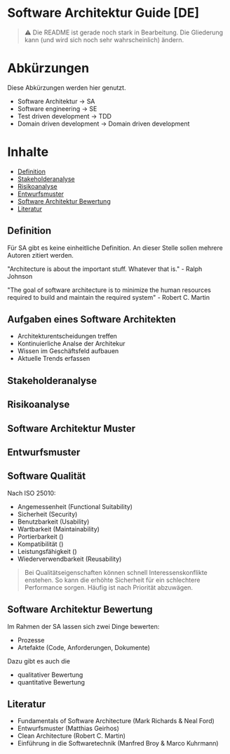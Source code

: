 # Software Architektur Guide [DE]

> ⚠️ Die README ist gerade noch stark in Bearbeitung. Die Gliederung kann (und wird sich noch sehr wahrscheinlich) ändern. 

# Abkürzungen

Diese Abkürzungen werden hier genutzt. 

- Software Architektur -> SA
- Software engineering -> SE
- Test driven development -> TDD
- Domain driven development -> Domain driven development

# Inhalte 

- [Definition](#definition)
- [Stakeholderanalyse](#stakeholderanalyse)
- [Risikoanalyse](#risikoanalyse)
- [Entwurfsmuster](#entwurfsmuster)
- [Software Architektur Bewertung](#software-architektur-bewertung)
- [Literatur](#literatur)


## Definition

Für SA gibt es keine einheitliche Definition. 
An dieser Stelle sollen mehrere Autoren zitiert werden. 

"Architecture is about the important stuff. Whatever that is." - Ralph Johnson

"The goal of software architecture is to minimize the human resources required to build and maintain the required system" - Robert C. Martin

## Aufgaben eines Software Architekten

- Architekturentscheidungen treffen
- Kontinuierliche Analse der Architekur
- Wissen im Geschäftsfeld aufbauen
- Aktuelle Trends erfassen 

## Stakeholderanalyse

## Risikoanalyse

## Software Architektur Muster

## Entwurfsmuster

## Software Qualität

Nach ISO 25010:

- Angemessenheit (Functional Suitability)
- Sicherheit (Security)
- Benutzbarkeit (Usability)
- Wartbarkeit (Maintainability)
- Portierbarkeit ()
- Kompatibilität ()
- Leistungsfähigkeit ()
- Wiederverwendbarkeit (Reusability)

> Bei Qualitätseigenschaften können schnell Interessenskonflikte enstehen. So kann die erhöhte Sicherheit für ein schlechtere Performance sorgen. Häufig ist nach Priorität abzuwägen.

## Software Architektur Bewertung

Im Rahmen der SA lassen sich zwei Dinge bewerten:
- Prozesse
- Artefakte (Code, Anforderungen, Dokumente)

Dazu gibt es auch die 

- qualitativer Bewertung 
- quantitative Bewertung 

## Literatur 

- Fundamentals of Software Architecture (Mark Richards & Neal Ford)
- Entwurfsmuster (Matthias Geirhos)
- Clean Architecture (Robert C. Martin)
- Einführung in die Softwaretechnik (Manfred Broy & Marco Kuhrmann)
